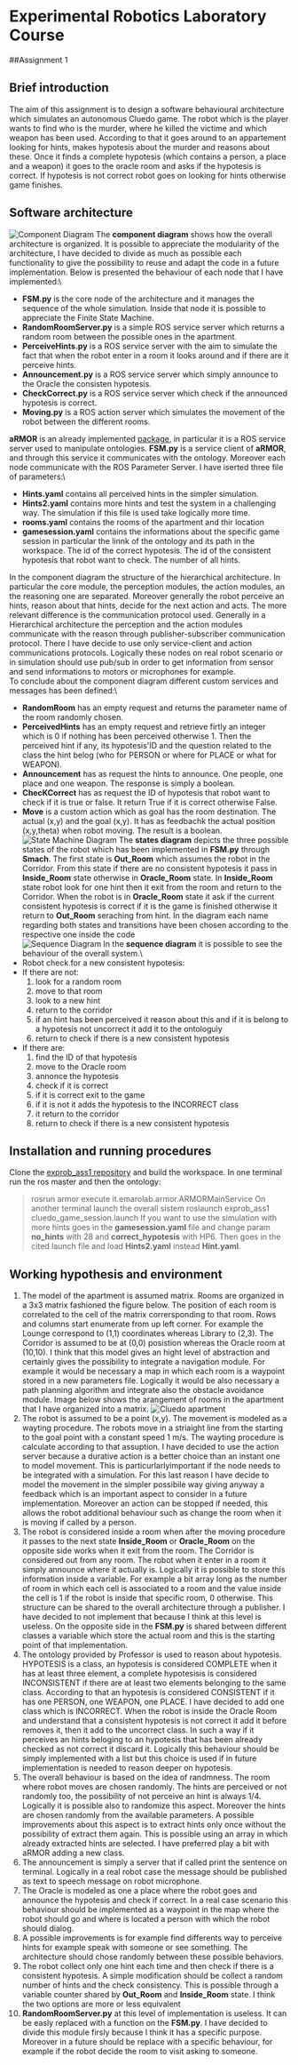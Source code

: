 
# Experimental Robotics Laboratory Course
##Assignment 1

## Brief introduction
The aim of this assignment is to design a software behavioural architecture which simulates an autonomous Cluedo game. The robot which is the player wants to find who is the murder, where he killed the victime and which weapon has been used. According to that it goes around to an appartement looking for hints, makes hypotesis about the murder and reasons about these. Once it finds a complete hypotesis (which contains a person, a place and a weapon) it goes to the oracle room and asks if the hypotesis is correct. If hypotesis is not correct robot goes on looking for hints otherwise game finishes.



## Software architecture
![Component Diagram](comp_diagram.JPG)
The **component diagram** shows how the overall architecture is organized. It is possible to appreciate the modularity of the architecture, I have decided to divide as much as possible each functionality to give the possibility to reuse and adapt the code in a future implementation. Below is presented the behaviour of each node that I have implemented:\
- **FSM.py** is the core node of the architecture and it manages the sequence of the whole simulation. Inside that node it is possible to appreciate the Finite State Machine. 
- **RandomRoomServer.py** is a simple ROS service server which returns a random room between the possible ones in the apartment.
- **PerceiveHints.py** is a ROS service server with the aim to simulate the fact that when the robot enter in a room it looks around and if there are it perceive hints.
- **Announcement.py** is a ROS service server which simply announce to the Oracle the consisten hypotesis.
- **CheckCorrect.py** is a ROS service server which check if the announced hypotesis is correct.
- **Moving.py** is a ROS action server which simulates the movement of the robot between the different rooms.

**aRMOR** is an already implemented [package](https://github.com/EmaroLab/armor), in particular it is a ROS service server used to manipulate ontologies. **FSM.py** is a service client of **aRMOR**, and through this service it communicates with the ontology.
Moreover each node communicate with the ROS Parameter Server. I have iserted three file of parameters:\
- **Hints.yaml** contains all perceived hints in the simpler simulation.
- **Hints2.yaml** contains more hints and test the system in a challenging way. The simulation if this file is used take logically more time.
- **rooms.yaml** contains the rooms of the apartment and thir location
- **gamesession.yaml** contains the informations about the specific game session in particular the linnk of the ontology and its path in the workspace. The id of the correct hypotesis. The id of the consistent hypotesis that robot want to check. The number of all hints.

In the component diagram the structure of the hierarchical architecture. In particular the core module, the perception modules, the action modules, an the reasoning one are separated. Moreover generally the robot perceive an hints, reason about that hints, decide for the next action and acts. The more relevant difference is the communication protocol used. Generally in a Hierarchical architecture the perception and the action modules communicate with the reason through publisher-subscriber communication protocol. There I have decide to use only service-client
 and action communications protocols. Logically these nodes on real robot scenario or in simulation should use pub/sub in order to get information from sensor and send informations to motors or microphones for example. \
To conclude about the component diagram different custom services and messages has been defined:\
- **RandomRoom** has an empty request and returns the parameter name of the room randomly chosen.
- **PerceivedHints** has an empty request and retrieve firtly an integer which is 0 if nothing has been perceived otherwise 1. Then the perceived hint if any, its hypotesis'ID and the question related to the class the hint belog (who for PERSON or where for PLACE or what for WEAPON).
- **Announcement** has as request the hints to announce. One people, one place and one weapon. The response is simply a boolean.
- **ChecKCorrect** has as request the ID of hypotesis that robot want to check if it is true or false. It return True if it is correct otherwise False.
- **Move** is a custom action which as goal has the room destination. The actual (x,y) and the goal (x,y). It has as feedbachk the actual position (x,y,theta) when robot moving. The result is a boolean. 
![State Machine Diagram](state_diagram.JPG)
The **states diagram** depicts the three possible states of the robot which has been implemented in **FSM.py** through **Smach**. The first state is **Out_Room** which assumes the robot in the Corridor. From this state if there are no consistent hypotesis it pass in **Inside_Room** state otherwise in **Oracle_Room** state. In **Inside_Room** state robot look for one hint then it exit from the room and return to the Corridor. When the robot is in **Oracle_Room** state it ask if the current consistent hypotesis is correct if it is the game is finished otherwise it return to **Out_Room** seraching from hint. In the diagram each name regarding both states and transitions have been chosen according to the respective one inside the code\
![Sequence Diagram](seq_diagr.JPG)
In the **sequence diagram** it is possible to see the behaviour of the overall system.\
- Robot check for a new consistent hypotesis:
- If there are not:
   1. look for a random room
   2. move to that room
   3. look to a new hint
   4. return to the corridor
   5. if an hint has been perceived it reason about this and if it is belong to a hypotesis not uncorrect it add it to the ontologuìy
   6. return to check if there is a new consistent hypotesis
- If there are:
   1. find the ID of that hypotesis
   2. move to the Oracle room
   3. annonce the hypotesis
   4. check if it is correct
   5. if it is correct exit to the game
   5. if it is not it adds the hypotesis to the INCORRECT class
   6. it return to the corridor
   7. return to check if there is a new consistent hypotesis

## Installation and running procedures

Clone the [exprob_ass1 repository](https://github.com/AliceNardelli/exprob_ass1) and build the workspace.
In one terminal run the ros master and then the ontology:
>  rosrun armor execute it.emarolab.armor.ARMORMainService
On another terminal launch the overall sistem
> roslaunch exprob_ass1 cluedo_game_session.launch
If you want to use the simulation with more hints goes in the **gamesession.yaml** file and change param **no_hints** with 28 and **correct_hypotesis** with HP6. Then goes in the cited launch file and load **Hints2.yaml** instead **Hint.yaml**.

## Working hypothesis and environment 

1. The model of the apartment is assumed matrix. Rooms are organized in a 3x3 matrix fashioned the figure below. The position of each room is correlated to the cell of the matrix corrersponding to that room. Rows and columns start enumerate from up left corner. For example the Lounge correspond to (1,1) coordinates whereas Library to (2,3). The Corridor is assumed to be at (0,0) posistion whereas the Oracle room at (10,10). I think that this model gives an hight level of abstraction and certainly gives the possibility to integrate a navigation module. For example it would be necessary a map in which each room is a waypoint stored in a new parameters file. Logically it would be also necessary a path planning algorithm and integrate also the obstacle avoidance module.
Image below shows the arangement of rooms in the apartment that I have organized into a matrix.
![Cluedo apartment](cluedo.JFIF)
2. The robot is assumed to be a point (x,y). The movement is modeled as a wayting procedure. The robots move in a striaight line from the starting to the goal point with a constant speed 1 m/s. The wayting
procedure is calculate according to that assuption. I have decided to use the action server because a durative action is a better choice than an instant one to model movement. This is particurlarlyimportant if the node needs to be integrated with a simulation. For this last reason I have decide to model the movement in the simpler possibile way giving anyway a feedback which is an important aspect to consider in a future implementation. Moreover an action can be stopped if needed, this allows the robot additional behaviour such as change the room when it is moving if called by a person.
3. The robot is considered inside a room when after the moving procedure it passes to the next state **Inside_Room** or **Oracle_Room** on the opposite side works when it exit from the room. The Corridor is considered out from any room. The robot when it enter in a room it simply announce where it actually is. Logically it is possible to store this information inside a variable. For example a bit array long as the number of room in which each cell is associated to a room and the value inside the cell is 1 if the robot is inside that specific room, 0 otherwise. This structure can be shared to the overall architecture through a publisher. I have decided to not implement that because I think at this level is useless. On the opposite side in the **FSM.py** is shared between different classes a variable which store the actual room and this is the starting point of that implementation.
4. The ontology provided by Professor is used to reason about hypotesis. HYPOTESIS is a class, an hypotesis is considered COMPLETE when it has at least three element, a complete hypotesisis is considered INCONSISTENT if there are at least two elements belonging to the same class. According to that an hypotesis is considered CONSISTENT if it has one PERSON, one WEAPON, one PLACE. I have decided to add one class which is INCORRECT. When the robot is inside the Oracle Room and understand that a consistent hypotesis is not correct it add it before removes it, then it add to the uncorrect class. In such a way if it perceives an hints beloging to an hypotesis that has been already checked as not correct it discard it. Logically this behaviour should be simply implemented with a list but this choice is used if in future implementation is needed to reason deeper on hypotesis.
5. The overall behaviour is based on the idea of randmness. The room where robot moves are chosen randomly. The hints are perceived or not randomly too, the possibility of not perceive an hint is always 1/4. Logically it is possible also to randomize this aspect. Moreover the hints are chosen randomly from the available parameters. A possible improvements about this aspect is to extract hints only once without the possibility of extract them again. This is possible using an array in which already extracted hints are selected. I have preferred play a bit with aRMOR adding a new class.
6. The announcement is simply a server that if called print the sentence on terminal. Logically in a real robot case the message should be published as text to speech message on robot microphone.
7. The Oracle is modeled as one a place where the robot goes and announce the hypotesis and check if correct. In a real case scenario this behaviour should be implemented as a waypoint in the map where the robot should go and where is located a person with which the robot should dialog.
8. A possible improvements is for example find differents way to perceive hints for example speak with someone or see something. The architecture should chose randomly between these possible behaviors. 
9. The robot collect only one hint each time and then check if there is a consistent hypotesis. A simple modification should be collect a random number of hints and the check consistency. This is possible through a variable counter shared by **Out_Room** and **Inside_Room** state. I think the two options are more or less equivalent
10. **RandomRoomServer.py** at this level of implementation is useless. It can be easly replaced with a function on the **FSM.py**. I have decided to divide this module firsly because I think it has a specific purpose. Moreover in a future should be replace with a specific behaviour, for example if the robot decide the room to visit asking to someone.
    










